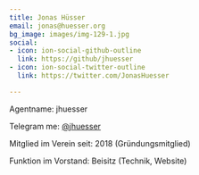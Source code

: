 ```yaml
---
title: Jonas Hüsser
email: jonas@huesser.org
bg_image: images/img-129-1.jpg
social:
- icon: ion-social-github-outline
  link: https://github/jhuesser
- icon: ion-social-twitter-outline
  link: https://twitter.com/JonasHuesser

---
```

Agentname: jhuesser

Telegram me: [@jhuesser](https://t.me/jhuesser)

Mitglied im Verein seit: 2018 (Gründungsmitglied)

Funktion im Vorstand: Beisitz (Technik, Website)